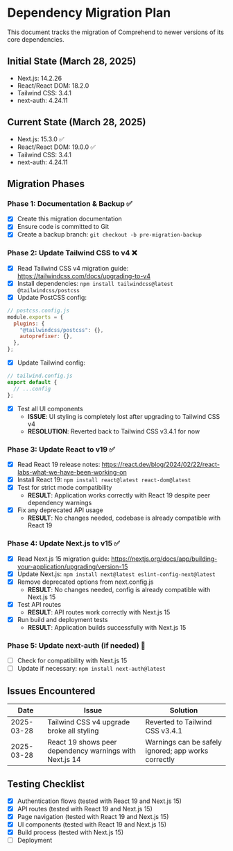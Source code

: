 # Dependency Migration Plan

This document tracks the migration of Comprehend to newer versions of its core dependencies.

## Initial State (March 28, 2025)

- Next.js: 14.2.26
- React/React DOM: 18.2.0
- Tailwind CSS: 3.4.1
- next-auth: 4.24.11

## Current State (March 28, 2025)

- Next.js: 15.3.0 ✅
- React/React DOM: 19.0.0 ✅
- Tailwind CSS: 3.4.1
- next-auth: 4.24.11

## Migration Phases

### Phase 1: Documentation & Backup ✅

- [x] Create this migration documentation
- [x] Ensure code is committed to Git
- [x] Create a backup branch: `git checkout -b pre-migration-backup`

### Phase 2: Update Tailwind CSS to v4 ❌

- [x] Read Tailwind CSS v4 migration guide: https://tailwindcss.com/docs/upgrading-to-v4
- [x] Install dependencies: `npm install tailwindcss@latest @tailwindcss/postcss`
- [x] Update PostCSS config:

```js
// postcss.config.js
module.exports = {
  plugins: {
    "@tailwindcss/postcss": {},
    autoprefixer: {},
  },
};
```

- [x] Update Tailwind config:

```js
// tailwind.config.js
export default {
  // ...config
};
```

- [x] Test all UI components
  - **ISSUE**: UI styling is completely lost after upgrading to Tailwind CSS v4
  - **RESOLUTION**: Reverted back to Tailwind CSS v3.4.1 for now

### Phase 3: Update React to v19 ✅

- [x] Read React 19 release notes: https://react.dev/blog/2024/02/22/react-labs-what-we-have-been-working-on
- [x] Install React 19: `npm install react@latest react-dom@latest`
- [x] Test for strict mode compatibility
  - **RESULT**: Application works correctly with React 19 despite peer dependency warnings
- [x] Fix any deprecated API usage
  - **RESULT**: No changes needed, codebase is already compatible with React 19

### Phase 4: Update Next.js to v15 ✅

- [x] Read Next.js 15 migration guide: https://nextjs.org/docs/app/building-your-application/upgrading/version-15
- [x] Update Next.js: `npm install next@latest eslint-config-next@latest`
- [x] Remove deprecated options from next.config.js
  - **RESULT**: No changes needed, config is already compatible with Next.js 15
- [x] Test API routes
  - **RESULT**: API routes work correctly with Next.js 15
- [x] Run build and deployment tests
  - **RESULT**: Application builds successfully with Next.js 15

### Phase 5: Update next-auth (if needed) 🔄

- [ ] Check for compatibility with Next.js 15
- [ ] Update if necessary: `npm install next-auth@latest`

## Issues Encountered

| Date       | Issue                                                   | Solution                                            |
| ---------- | ------------------------------------------------------- | --------------------------------------------------- |
| 2025-03-28 | Tailwind CSS v4 upgrade broke all styling               | Reverted to Tailwind CSS v3.4.1                     |
| 2025-03-28 | React 19 shows peer dependency warnings with Next.js 14 | Warnings can be safely ignored; app works correctly |

## Testing Checklist

- [x] Authentication flows (tested with React 19 and Next.js 15)
- [x] API routes (tested with React 19 and Next.js 15)
- [x] Page navigation (tested with React 19 and Next.js 15)
- [x] UI components (tested with React 19 and Next.js 15)
- [x] Build process (tested with Next.js 15)
- [ ] Deployment
